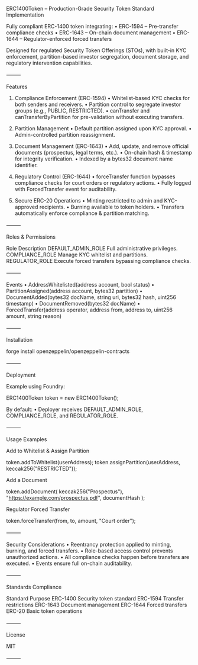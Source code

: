 

ERC1400Token – Production-Grade Security Token Standard Implementation

Fully compliant ERC-1400 token integrating:
	•	ERC-1594 – Pre-transfer compliance checks
	•	ERC-1643 – On-chain document management
	•	ERC-1644 – Regulator-enforced forced transfers

Designed for regulated Security Token Offerings (STOs), with built-in KYC enforcement, partition-based investor segregation, document storage, and regulatory intervention capabilities.

⸻

Features

1. Compliance Enforcement (ERC-1594)
	•	Whitelist-based KYC checks for both senders and receivers.
	•	Partition control to segregate investor groups (e.g., PUBLIC, RESTRICTED).
	•	canTransfer and canTransferByPartition for pre-validation without executing transfers.

2. Partition Management
	•	Default partition assigned upon KYC approval.
	•	Admin-controlled partition reassignment.

3. Document Management (ERC-1643)
	•	Add, update, and remove official documents (prospectus, legal terms, etc.).
	•	On-chain hash & timestamp for integrity verification.
	•	Indexed by a bytes32 document name identifier.

4. Regulatory Control (ERC-1644)
	•	forceTransfer function bypasses compliance checks for court orders or regulatory actions.
	•	Fully logged with ForcedTransfer event for auditability.

5. Secure ERC-20 Operations
	•	Minting restricted to admin and KYC-approved recipients.
	•	Burning available to token holders.
	•	Transfers automatically enforce compliance & partition matching.

⸻

Roles & Permissions

Role	Description
DEFAULT_ADMIN_ROLE	Full administrative privileges.
COMPLIANCE_ROLE	Manage KYC whitelist and partitions.
REGULATOR_ROLE	Execute forced transfers bypassing compliance checks.


⸻

Events
	•	AddressWhitelisted(address account, bool status)
	•	PartitionAssigned(address account, bytes32 partition)
	•	DocumentAdded(bytes32 docName, string uri, bytes32 hash, uint256 timestamp)
	•	DocumentRemoved(bytes32 docName)
	•	ForcedTransfer(address operator, address from, address to, uint256 amount, string reason)

⸻

Installation

forge install openzeppelin/openzeppelin-contracts


⸻

Deployment

Example using Foundry:

ERC1400Token token = new ERC1400Token();

By default:
	•	Deployer receives DEFAULT_ADMIN_ROLE, COMPLIANCE_ROLE, and REGULATOR_ROLE.

⸻

Usage Examples

Add to Whitelist & Assign Partition

token.addToWhitelist(userAddress);
token.assignPartition(userAddress, keccak256("RESTRICTED"));

Add a Document

token.addDocument(
    keccak256("Prospectus"),
    "https://example.com/prospectus.pdf",
    documentHash
);

Regulator Forced Transfer

token.forceTransfer(from, to, amount, "Court order");


⸻

Security Considerations
	•	Reentrancy protection applied to minting, burning, and forced transfers.
	•	Role-based access control prevents unauthorized actions.
	•	All compliance checks happen before transfers are executed.
	•	Events ensure full on-chain auditability.

⸻

Standards Compliance

Standard	Purpose
ERC-1400	Security token standard
ERC-1594	Transfer restrictions
ERC-1643	Document management
ERC-1644	Forced transfers
ERC-20	Basic token operations


⸻

License

MIT

⸻
